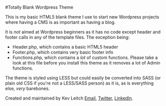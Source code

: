 #Totally Blank Wordpress Theme

This is my basic HTML5 blank theme I use to start new Wordpress projects where having a CMS is as important as having a blog.

It is _not_ aimed at Wordpress beginners as it has no code except header and footer calls in any of the template files. The exception being:

- Header.php, which contains a basic HTML5 header
- Footer.php, which contains very basic footer info
- Functions.php, which contains a *lot* of custom functions. Please take a look at this file before you install this theme as it removes a lot of Admin functions.

The theme is styled using LESS but could easily be converted into SASS (or plain old CSS if you're not a LESS/SASS person) as it is, as is everything else, _very_ barebones.

Created and maintained by Kev Leitch [Email](kev@duskwebdesign.co.uk), [Twitter](http://twitter.com/duskwebdesign), [LinkedIn](http://uk.linkedin.com/in/kevleitch).
